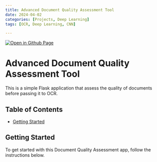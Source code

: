 ```yaml
--- 
title: Advanced Document Quality Assessment Tool
date: 2024-04-02
categories: [Projects, Deep Learning] 
tags: [OCR, Deep Learning, CNN]

---
```


[![Open in Github Page](https://img.shields.io/badge/Hosted_with-GitHub_Pages-blue?logo=github&logoColor=white)](https://github.com/AbhijitMore/FaceDetectionApp)
<br>


# Advanced Document Quality Assessment Tool

This is a simple Flask application that assess the quality of documents before passing it to OCR.

## Table of Contents

- [Getting Started](#getting-started)

## Getting Started

To get started with this Document Quality Assessment app, follow the instructions below.
